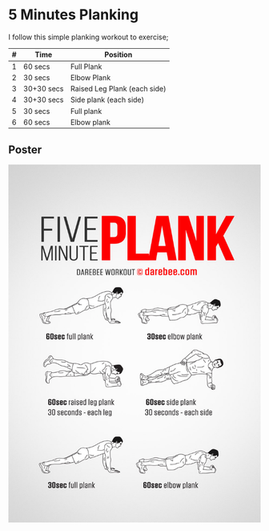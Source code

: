 # 5 Minutes Planking

I follow this simple planking workout to exercise;

| # | Time| Position |
| - | ---- | -------- |
| 1 | 60 secs | Full Plank |
| 2 | 30 secs | Elbow Plank |
| 3 | 30+30 secs | Raised Leg Plank (each side) |
| 4 | 30+30 secs | Side plank (each side) |
| 5 | 30 secs | Full plank |
| 6 | 60 secs | Elbow plank |

## Poster

![](./five-minute-plank-workout.jpg)
